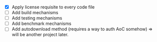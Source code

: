 - [x] Apply license requisite to every code file
- [ ] Add build mechanisms
- [ ] Add testing mechanisms
- [ ] Add benchmark mechanisms
- [ ] Add autodownload method (requires a way to auth AoC somehow) => will be another project later.